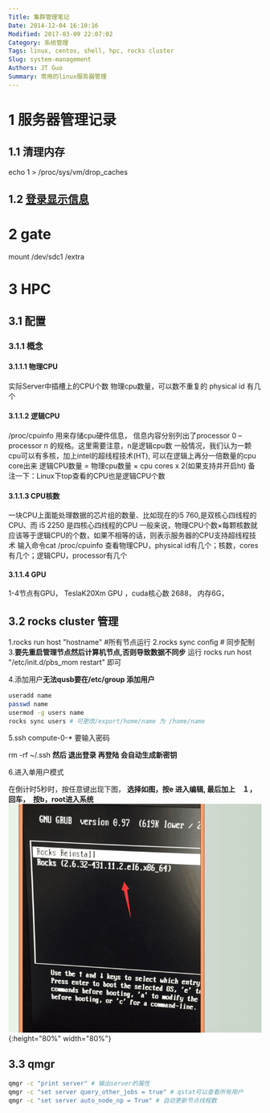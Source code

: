 ```yaml
---
Title: 集群管理笔记
Date: 2014-12-04 16:10:16
Modified: 2017-03-09 22:07:02
Category: 系统管理
Tags: linux, centos, shell, hpc, rocks cluster
Slug: system-management
Authors: JT Guo
Summary: 常用的linux服务器管理
---
```

# 1 服务器管理记录

## 1.1 清理内存

echo 1 > /proc/sys/vm/drop_caches

## 1.2 [登录显示信息](terminal-announcement)

# 2 gate

mount /dev/sdc1 /extra

# 3 HPC

## 3.1 配置

### 3.1.1 概念

#### 3.1.1.1 物理CPU

实际Server中插槽上的CPU个数
物理cpu数量，可以数不重复的 physical id 有几个

#### 3.1.1.2 逻辑CPU

/proc/cpuinfo 用来存储cpu硬件信息， 信息内容分别列出了processor 0 –processor n 的规格。这里需要注意，n是逻辑cpu数
一般情况，我们认为一颗cpu可以有多核，加上intel的超线程技术(HT), 可以在逻辑上再分一倍数量的cpu core出来
逻辑CPU数量 = 物理cpu数量 × cpu cores x 2(如果支持并开启ht)
备注一下：Linux下top查看的CPU也是逻辑CPU个数

#### 3.1.1.3 CPU核数

一块CPU上面能处理数据的芯片组的数量、比如现在的i5 760,是双核心四线程的CPU、而 i5 2250 是四核心四线程的CPU
一般来说，物理CPU个数×每颗核数就应该等于逻辑CPU的个数，如果不相等的话，则表示服务器的CPU支持超线程技术
输入命令cat /proc/cpuinfo 查看物理CPU，physical id有几个；核数，cores有几个；逻辑CPU，processor有几个

#### 3.1.1.4 GPU

1-4节点有GPU，
TeslaK20Xm GPU ，cuda核心数 2688， 内存6G，

## 3.2 rocks cluster 管理

1.rocks run host "hostname" #所有节点运行
2.rocks sync config # 同步配制
3.**要先重启管理节点然后计算机节点,否则导致数据不同步**
    运行 rocks run host  "/etc/init.d/pbs_mom restart" 即可

4.添加用户**无法qusb要在/etc/group 添加用户**

```bash
useradd name
passwd name
usermod -g users name
rocks sync users # 可更改/export/home/name 为 /home/name
```

5.ssh compute-0-* 要输入密码

rm -rf ~/.ssh   **然后 退出登录 再登陆 会自动生成新密钥**

6.进入单用户模式

在倒计时5秒时，按任意键出现下图，
**选择如图，按e 进入编辑, 最后加上　１，　回车，　按b，root进入系统**
![图1](images/manager1.png){:height="80%" width="80%"}

## 3.3 qmgr

```bash
qmgr -c "print server" # 输出server的属性
qmgr -c "set server query_other_jobs = true" # qstat可以查看所有用户
qmgr -c "set server auto_node_np = True" # 自动更新节点线程数
```